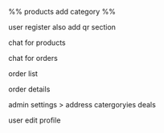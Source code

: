 %% products add category %%

user register also add qr section

chat for products


chat for orders

order list




order details


admin settings >
	address
		catergoryies
		deals



user edit profile


		